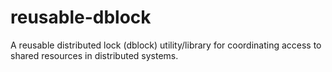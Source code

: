 # reusable-dblock

A reusable distributed lock (dblock) utility/library for coordinating access to shared resources in distributed systems.




